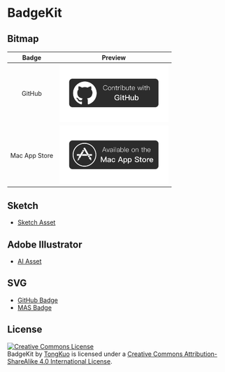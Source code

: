 # BadgeKit

## Bitmap

| Badge          |  Preview
:--------------: | :-------------:
|   GitHub       | <a href="/bitmap/github-badge"><img src="/bitmap/github-badge/github-badge@1x.png" title="github-badge-bitmap" border="0" width="250" /></a> 
| Mac App Store  | <a href="/bitmap/mas-badge"><img src="/bitmap/mas-badge/mas-badge@1x.png" title="mas-badge-bitmap" border="0" width="250" /></a> 




## Sketch

* [Sketch Asset](/sketch)

## Adobe Illustrator

* [AI Asset](/ai)

## SVG

* [GitHub Badge](/svg/github-badge.svg)
* [MAS Badge](/svg/mas-badge.svg)

## License

<a rel="license" href="http://creativecommons.org/licenses/by-sa/4.0/"><img alt="Creative Commons License" style="border-width:0" src="https://i.creativecommons.org/l/by-sa/4.0/88x31.png" /></a><br /><span xmlns:dct="http://purl.org/dc/terms/" href="http://purl.org/dc/dcmitype/Dataset" property="dct:title" rel="dct:type">BadgeKit</span> by <a xmlns:cc="http://creativecommons.org/ns#" href="https://github.com/TongKuo/BadgeKit" property="cc:attributionName" rel="cc:attributionURL">TongKuo</a> is licensed under a <a rel="license" href="http://creativecommons.org/licenses/by-sa/4.0/">Creative Commons Attribution-ShareAlike 4.0 International License</a>.
